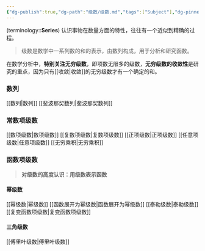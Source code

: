 ```yaml
---
{"dg-publish":true,"dg-path":"级数/级数.md","tags":["Subject"],"dg-pinned":true,"Level":0,"permalink":"/级数/级数/","pinned":true,"dgPassFrontmatter":true,"noteIcon":"","created":"2024-05-21T15:20:28.614+08:00","updated":"2024-10-19T11:01:19.753+08:00"}
---
```



(terminology::**Series**)
认识事物在数量方面的特性，往往有一个近似到精确的过程。
>级数是数学中一系列数的和的表示，由数列构成，用于分析和研究函数。

在数学分析中，**特别关注无穷级数**，即项数无限多的级数，**无穷级数的收敛性**是研究的重点，因为只有[[收敛\|收敛]]的无穷级数才有一个确定的和。

### 数列
[[数列\|数列]]
[[斐波那契数列\|斐波那契数列]]
### 常数项级数
[[数项级数\|数项级数]]
[[复数项级数\|复数项级数]]
[[正项级数\|正项级数]]
[[任意项级数\|任意项级数]]
[[无穷乘积\|无穷乘积]]

### 函数项级数
>**对级数的高度认识：用级数表示函数**
#### 幂级数
[[幂级数\|幂级数]]
[[函数展开为幂级数\|函数展开为幂级数]]
[[泰勒级数\|泰勒级数]]
[[复变函数项级数\|复变函数项级数]]
#### 三角级数
[[傅里叶级数\|傅里叶级数]]


